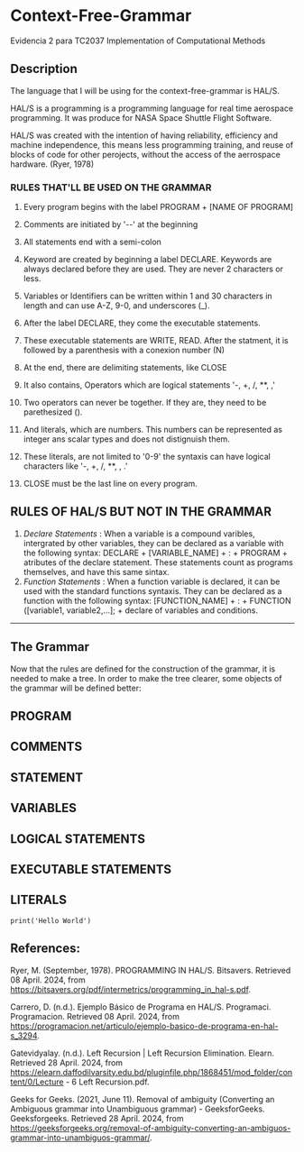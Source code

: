 # Context-Free-Grammar
Evidencia 2 para TC2037 Implementation of Computational Methods

## Description
The language that I will be using for the context-free-grammar is HAL/S.

HAL/S is a programming is a programming language for real time aerospace programming. It was produce for NASA Space Shuttle Flight Software. 

HAL/S was created with the intention of having reliability, efficiency and machine independence, this means less programming training, and reuse of blocks of code for other perojects, without the access of the aerrospace hardware. (Ryer, 1978) 

### RULES THAT'LL BE USED ON THE GRAMMAR
1. Every program begins with the label PROGRAM + [NAME OF PROGRAM]
2. Comments are initiated by '--' at the beginning
3. All statements end with a semi-colon
4. Keyword are created by beginning a label DECLARE. Keywords are always declared before they are used. They are never 2 characters or less.
5. Variables or Identifiers can be written within 1 and 30 characters in length and can use A-Z, 9-0, and underscores (_).
6. After the label DECLARE, they come the executable statements.
7. These executable statements are WRITE, READ. After the statment, it is followed by a parenthesis with a conexion number (N)
8. At the end, there are delimiting statements, like CLOSE
   
10. It also contains, Operators which are logical statements '-, +, /, **, ,'
11. Two operators can never be together. If they are, they need to be parethesized ().
12. And literals, which are numbers. This numbers can be represented as integer ans scalar types and does not distignuish them.
13. These literals, are not limited to '0-9' the syntaxis can have logical characters like '-, +, /, **, , .' 
14. CLOSE must be the last line on every program.

## RULES OF HAL/S BUT NOT IN THE GRAMMAR
1. _Declare Statements_ : When a variable is a compound varibles, intergrated by other variables, they can be declared as a variable with the following syntax: DECLARE + [VARIABLE_NAME] + : +  PROGRAM + atributes of the declare statement. These statements count as programs themselves, and have this same sintax.
2. _Function Statements_ : When a function variable is declared, it can be used with the standard functions syntaxis. They can be declared as a function with the following syntax: [FUNCTION_NAME] + : +  FUNCTION ([variable1, variable2,...]; + declare of variables and conditions.
-------------------------------------------------------
## The Grammar
Now that the rules are defined for the construction of the grammar, it is needed to make a tree. In order to make the tree clearer, some objects of the grammar will be defined better:

## PROGRAM

## COMMENTS

## STATEMENT
   ## VARIABLES
   ## LOGICAL STATEMENTS
   ## EXECUTABLE STATEMENTS
## LITERALS

```
print('Hello World')
```
## References:
Ryer, M. (September, 1978). PROGRAMMING IN HAL/S. Bitsavers. Retrieved 08 April. 2024, from https://bitsavers.org/pdf/intermetrics/programming_in_hal-s.pdf.

Carrero, D. (n.d.). Ejemplo Básico de Programa en HAL/S. Programaci. Programacion. Retrieved 08 April. 2024, from https://programacion.net/articulo/ejemplo-basico-de-programa-en-hal-s_3294.

Gatevidyalay. (n.d.). Left Recursion | Left Recursion Elimination. Elearn. Retrieved 28 April. 2024, from https://elearn.daffodilvarsity.edu.bd/pluginfile.php/1868451/mod_folder/content/0/Lecture - 6 Left Recursion.pdf.

Geeks for Geeks. (2021, June 11). Removal of ambiguity (Converting an Ambiguous grammar into Unambiguous grammar) - GeeksforGeeks. Geeksforgeeks. Retrieved 28 April. 2024, from https://geeksforgeeks.org/removal-of-ambiguity-converting-an-ambiguos-grammar-into-unambiguos-grammar/.
